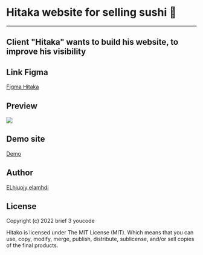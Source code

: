# Hitaka website for selling sushi 🍣

 ---

## Client "Hitaka" wants to build his website, to improve his visibility


## Link Figma

<a href="https://www.figma.com/file/KvKWnqOY8RqettLNBR2aL1/Hitaka_sushi?node-id=0%3A1" rel="figma " target="_blank">Figma Hitaka</a>

## Preview

<img src="https://user-images.githubusercontent.com/86893073/197618048-3fd0384c-1564-4682-98f2-2ca60e9e6796.jpg" rel="">


## Demo site

<a href="" rel="nofollow" target="_blank">Demo</a>

## Author

<a href="https://www.linkedin.com/in/elmahdi-elhjoujy/" target="_blank">ELhjuojy elamhdi</a>

## License

Copyright (c) 2022 brief 3 youcode

Hitako is licensed under The MIT License (MIT). Which means that you can use, copy, modify, merge, publish, distribute, sublicense, and/or sell copies of the final products.

